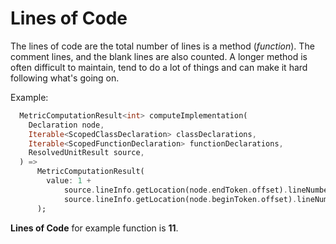 # Lines of Code

The lines of code are the total number of lines is a method (_function_). The comment lines, and the blank lines are also counted. A longer method is often difficult to maintain, tend to do a lot of things and can make it hard following what's going on.

Example:

```dart
  MetricComputationResult<int> computeImplementation(
    Declaration node,
    Iterable<ScopedClassDeclaration> classDeclarations,
    Iterable<ScopedFunctionDeclaration> functionDeclarations,
    ResolvedUnitResult source,
  ) =>
      MetricComputationResult(
        value: 1 +
            source.lineInfo.getLocation(node.endToken.offset).lineNumber -
            source.lineInfo.getLocation(node.beginToken.offset).lineNumber,
      );
```

**Lines of Code** for example function is **11**.
